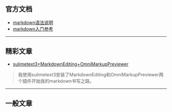 ## 官方文档
* [markdown语法说明](http://wowubuntu.com/markdown/"这是我的入门资料，比较官方") 
*  [markdown入门参考](http://xianbai.me/learn-md/article/syntax/links.html "一个入门手册，比较全面")

***
## 精彩文章

* [sulimetext3+MarkdownEditing+OmniMarkupPreviewer](http://www.jianshu.com/p/335b7d1be39e )
>我使用sulimetext3安装了MarkdownEditing和OmniMarkupPreviewer两个插件开始我的markdown书写之路。
***
## 一般文章

